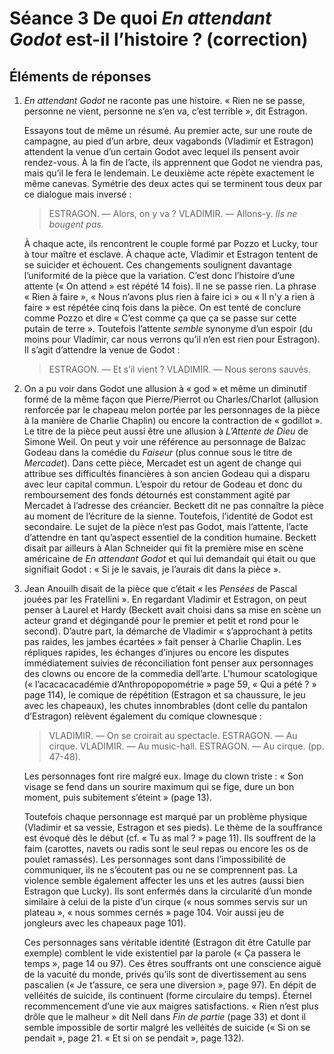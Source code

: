 # Séance 3 De quoi *En attendant Godot* est-il l’histoire ? (correction)
## Éléments de réponses
1. *En attendant Godot* ne raconte pas une histoire. « Rien ne se passe, personne ne vient, personne ne s’en va, c’est terrible », dit Estragon.

	Essayons tout de même un résumé. Au premier acte, sur une route de campagne, au pied d’un arbre, deux vagabonds (Vladimir et Estragon) attendent la venue d’un certain Godot avec lequel ils pensent avoir rendez-vous. À la fin de l’acte, ils apprennent que Godot ne viendra pas, mais qu’il le fera le lendemain. Le deuxième acte répète exactement le même canevas.
	Symétrie des deux actes qui se terminent tous deux par ce dialogue mais inversé :

	> ESTRAGON. — Alors, on y va ?
	> VLADIMIR. — Allons-y.
	> *Ils ne bougent pas.*

	À chaque acte, ils rencontrent le couple formé par Pozzo et Lucky, tour à tour maître et esclave. À chaque acte, Vladimir et Estragon tentent de se suicider et échouent. Ces changements soulignent davantage l’uniformité de la pièce que la variation.
	C’est donc l’histoire d’une attente (« On attend » est répété 14 fois). Il ne se passe rien. La phrase « Rien à faire », « Nous n’avons plus rien à faire ici » ou « Il n'y a rien à faire » est répétée cinq fois dans la pièce. On est tenté de conclure comme Pozzo et dire « C’est comme ça que ça se passe sur cette putain de terre ». Toutefois l’attente *semble* synonyme d’un espoir (du moins pour Vladimir, car nous verrons qu’il n’en est rien pour Estragon). Il s’agit d’attendre la venue de Godot :

	> ESTRAGON. — Et s’il vient ?
	> VLADIMIR. —  Nous serons sauvés.

2. On a pu voir dans Godot une allusion à « god » et même un diminutif formé de la même façon que Pierre/Pierrot ou Charles/Charlot (allusion renforcée par le chapeau melon portée par les personnages de la pièce à la manière de Charlie Chaplin) ou encore la contraction de « godillot ».
	Le titre de la pièce peut aussi être une allusion à *L’Attente de Dieu* de Simone Weil.
	On peut y voir une référence au personnage de Balzac Godeau dans la comédie du *Faiseur* (plus connue sous le titre de *Mercadet*). Dans cette pièce, Mercadet est un agent de change qui attribue ses difficultés financières à son ancien Godeau qui a disparu avec leur capital commun. L’espoir du retour de Godeau et donc du remboursement des fonds détournés est constamment agité par Mercadet à l’adresse des créancier. Beckett dit ne pas connaître la pièce au moment de l’écriture de la sienne.
	Toutefois, l’identité de Godot est secondaire. Le sujet de la pièce n’est pas Godot, mais l’attente, l’acte d’attendre en tant qu’aspect essentiel de la condition humaine. Beckett disait par ailleurs à Alan Schneider qui fit la première mise en scène américaine de *En attendant Godot* et qui lui demandait qui était ou que signifiait Godot : « Si je le savais, je l’aurais dit dans la pièce ».

3. Jean Anouilh disait de la pièce que c’était « les *Pensées* de Pascal jouées par les Fratellini ».
	En regardant Vladimir et Estragon, on peut penser à Laurel et Hardy (Beckett avait choisi dans sa mise en scène un acteur grand et dégingandé pour le premier et petit et rond pour le second). D’autre part, la démarche de Vladimir « s’approchant à petits pas raides, les jambes écartées » fait penser à Charlie Chaplin. Les répliques rapides, les échanges d’injures ou encore les disputes immédiatement suivies de réconciliation font penser aux personnages des clowns ou encore de la commedia dell’arte. L'humour scatologique (« l’acacacacadémie d’Anthropopopométrie » page 59, « Qui a pété ? » page 114), le comique de répétition (Estragon et sa chaussure, le jeu avec les chapeaux), les chutes innombrables (dont celle du pantalon d’Estragon) relèvent également du comique clownesque :

	> VLADIMIR. — On se croirait au spectacle.
	> ESTRAGON. — Au cirque.
	> VLADIMIR. — Au music-hall.
	> ESTRAGON. — Au cirque. (pp. 47-48).

	Les personnages font rire malgré eux. Image du clown triste : « Son visage se fend dans un sourire maximum qui se fige, dure un bon moment, puis subitement s’éteint » (page 13).

	Toutefois chaque personnage est marqué par un problème physique (Vladimir et sa vessie, Estragon et ses pieds). Le thème de la souffrance est évoqué dès le début (cf. « Tu as mal ? » page 11). Ils souffrent de la faim (carottes, navets ou radis sont le seul repas ou encore les os de poulet ramassés).
	Les personnages sont dans l’impossibilité de communiquer, ils ne s’écoutent pas ou ne se comprennent pas. La violence semble également affecter les uns et les autres (aussi bien Estragon que Lucky). Ils sont enfermés dans la circularité d’un monde similaire à celui de la piste d’un cirque (« nous sommes servis sur un plateau », « nous sommes cernés » page 104. Voir aussi jeu de jongleurs avec les chapeaux page 101).

	Ces personnages sans véritable identité (Estragon dit être Catulle par exemple) comblent le vide existentiel par la parole (« Ça passera le temps », page 14 ou 97). Ces êtres souffrants ont une conscience aiguë de la vacuité du monde, privés qu’ils sont de divertissement au sens pascalien (« Je t’assure, ce sera une diversion », page 97). En dépit de velléités de suicide, ils continuent (forme circulaire du temps). Éternel recommencement d’une vie aux maigres satisfactions. « Rien n’est plus drôle que le malheur » dit Nell dans *Fin de partie* (page 33) et dont il semble impossible de sortir malgré les velléités de suicide (« Si on se pendait », page 21. « Et si on se pendait », page 132).
